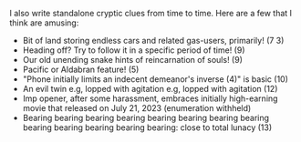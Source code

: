 I also write standalone cryptic clues from time to time. Here are a few that I think are amusing:
- Bit of land storing endless cars and related gas-users, primarily! (7 3)
- Heading off? Try to follow it in a specific period of time! (9)
- Our old unending snake hints of reincarnation of souls! (9)
- Pacific or Aldabran feature! (5)
- "Phone initially limits an indecent demeanor's inverse (4)" is basic (10)
- An evil twin e.g, lopped with agitation e.g, lopped with agitation (12)
- Imp opener, after some harassment, embraces initially high-earning movie that released on July 21, 2023 (enumeration withheld)
- Bearing bearing bearing bearing bearing bearing bearing bearing bearing bearing bearing bearing bearing: close to total lunacy (13)
